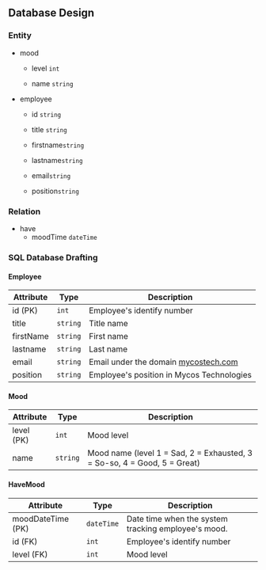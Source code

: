 ## Database Design

### Entity

* mood

  * level `int`

  * name `string`

* employee

  * id `string`

  * title `string`

  * firstname`string`

  * lastname`string`

  * email`string`

  * position`string`

### Relation

* have
  * moodTime `dateTime`

### SQL Database Drafting

#### Employee

| Attribute | Type     | Description                                                  |
| --------- | -------- | ------------------------------------------------------------ |
| id (PK)   | `int`    | Employee's identify number                                   |
| title     | `string` | Title name                                                   |
| firstName | `string` | First name                                                   |
| lastname  | `string` | Last name                                                    |
| email     | `string` | Email under the domain [mycostech.com](http://mycostech.com/) |
| position  | `string` | Employee's position in    Mycos Technologies                 |

#### Mood

| Attribute  | Type     | Description                                                  |
| ---------- | -------- | ------------------------------------------------------------ |
| level (PK) | `int`    | Mood level                                                   |
| name       | `string` | Mood name (level 1 = Sad, 2 = Exhausted, 3 = So-so, 4 = Good, 5 = Great) |

#### HaveMood

| Attribute         | Type       | Description                                         |
| ----------------- | ---------- | --------------------------------------------------- |
| moodDateTime (PK) | `dateTime` | Date time when the system tracking employee's mood. |
| id (FK)           | `int`      | Employee's identify number                          |
| level (FK)        | `int`      | Mood level                                          |